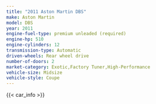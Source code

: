 ```yaml
---
title: "2011 Aston Martin DBS"
make: Aston Martin
model: DBS
year: 2011
engine-fuel-type: premium unleaded (required)
engine-hp: 510
engine-cylinders: 12
transmission-type: Automatic
driven-wheels: Rear wheel drive
number-of-doors: 2
market-category: Exotic,Factory Tuner,High-Performance
vehicle-size: Midsize
vehicle-style: Coupe
---
```


{{< car_info >}}
